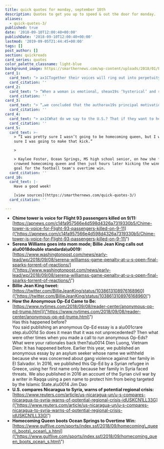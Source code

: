 ```yaml
---
title: quick quotes for monday, september 10th
description: Quotes to get you up to speed & out the door for monday.
aliases:
  - quick-quotes-3/
published: true
date: '2018-09-10T12:00:40+00:00'
publishDate: '2018-09-10T12:00:40+00:00'
lastmod: '2019-09-05T21:44:45+00:00'
tags: []
post_author: []
section: quickreads
card_series: quotes
color_palette_classname: light-blue
background_image: https://smarthernews.com/wp-content/uploads/2018/01/Flag-360x360.jpeg
card_1:
  card_text: "> ax1CTogether their voices will ring out into perpetuity…”n> n> Stephen Clark, Somerset County, PA parks superintendent, on the Tower of Voices memorial dedicated to 9/11 victims nearly 17 years after the attacks. The 93-foot-tall structure has a wind chime for each of the 40 passengers & crew members that died on Flight 93 which crashed near Shanksville, PA. The President & First Lady are expected to visit Tuesday to honor victims."
  card_citation: ''
card_2:
  card_text: "> “When a woman is emotional, sheax19s ‘hysterical’ and sheax19s penalized for it. When a man does the same, heax19s ‘outspoken’ & and there are no repercussions.”n> n> Tennis legend Billie Jean King in a tweet thanking Serena Williams for calling out a "double standard" after a US Open outburst. Williams, vying for her 24th Grand Slam title, was defeated by Japan's Naomi Osaka after Williams was cited for rule violations & docked a game for what umpire Carlos Ramos deemed as verbal abuse."
  card_citation: ''
card_3:
  card_text: "> “…we concluded that the authorax19s principal motivation was to describe, as faithfully as possible, the internal workings of a chaotic and divided administration and to defend the choice to nevertheless work within it.”n> n> James Dao, The New York Times Op-Ed Editor, on the possible motives of the anonymous Op-Ed from what it calls a "Senior Administration Official." The article has been viewed 10M+ times since its publication Wednesday."
  card_citation: ''
card_4:
  card_text: "> ax1CWhat do we say to the U.S.? That if they want to help the people of Nicaragua, if they want to contribute to peace, the best thing they can do, and should do, is not interfere in Nicaragua, and respect Nicaragua.”n> n> Nicaraguan President Daniel Ortega's response to UN Ambassador Nikki Haley's likening of the country to Syria or Venezuela. An est. 300+ people have died & 2K injured in crackdowns by Nicaraguan police since April."
  card_citation: ''
card_5:
  card_text: >-
    > “I was pretty sure I wasn’t going to be homecoming queen, but I was pretty
    sure I was going to make that kick.”

    > 

    > Kaylee Foster, Ocean Springs, MS high school senior, on how she felt being
    crowned homecoming queen and then just hours later kicking the winning field
    goal for the football team's overtime win.
  card_citation: ''
card_10:
  card_text: |-
    Have a good week!

    [view sources](https://smarthernews.com/quick-quotes-3/)
  card_citation: ''

---
```

*   **Chime tower is voice for Flight 93 passengers killed on 9/11:**  
    [https://apnews.com/c14fa957566e4d598d4326a7319330b5/Chime-tower-is-voice-for-Flight-93-passengers-killed-on-9-11](\"https://apnews.com/c14fa957566e4d598d4326a7319330b5/Chime-tower-is-voice-for-Flight-93-passengers-killed-on-9-11\")
*   **Serena Williams goes into mom mode; Billie Jean King calls out a\\u0018double standarda\\u0019:**  
    [https://www.washingtonpost.com/news/early-lead/wp/2018/09/08/serena-williamss-game-penalty-at-u-s-open-final-sparks-torrent-of-reactions/](\"https://www.washingtonpost.com/news/early-lead/wp/2018/09/08/serena-williamss-game-penalty-at-u-s-open-final-sparks-torrent-of-reactions/\")
*   **Billie Jean King tweet:**  
    [https://twitter.com/BillieJeanKing/status/1038613108976168960](\"https://twitter.com/BillieJeanKing/status/1038613108976168960\")
*   **How the Anonymous Op-Ed Came to Be:**  
    [https://www.nytimes.com/2018/09/08/reader-center/anonymous-op-ed-trump.html](\"https://www.nytimes.com/2018/09/08/reader-center/anonymous-op-ed-trump.html\")  
    Has this happened before?  
    You said publishing an anonymous Op-Ed essay is a a\\u001crare step.a\\u001d So does it mean that it was not unprecedented? Then what were other times when you made a call to run anonymous Op-Eds? What were your rationales back then?a\\u0014 Dien Luong, Vietnam  
    Dien: It has happened before. Earlier this year, we published an anonymous essay by an asylum seeker whose name we withheld because she was concerned about gang violence against her family in El Salvador. In 2016, we published this Op-Ed by a Syrian refugee in Greece, using her first name only because her family in Syria faced threats. We also published in 2016 an account of the Syrian civil war by a writer in Raqqa using a pen name to protect him from being targeted by the Islamic State.a\\u0014 Jim Dao
*   **U.S. compares Nicaragua to Syria, warns of potential regional crisis:**  
    [https://www.reuters.com/article/us-nicaragua-un/u-s-compares-nicaragua-to-syria-warns-of-potential-regional-crisis-idUSKCN1LL33G](\"https://www.reuters.com/article/us-nicaragua-un/u-s-compares-nicaragua-to-syria-warns-of-potential-regional-crisis-idUSKCN1LL33G\")
*   **Homecoming Queen boots Ocean Springs to Overtime Win:**  
    [https://www.gulflive.com/sports/index.ssf/2018/09/homecoming\_queen\_boots\_ocean\_s.html](\"https://www.gulflive.com/sports/index.ssf/2018/09/homecoming_queen_boots_ocean_s.html\")